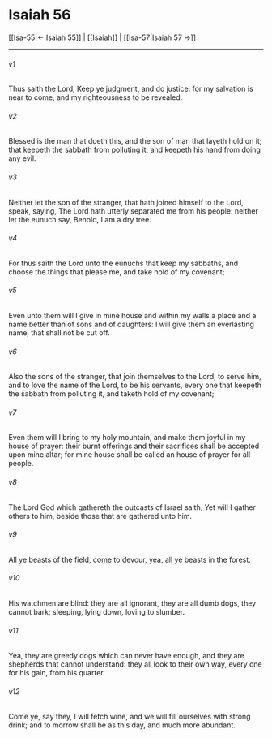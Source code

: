 # Isaiah 56

[[Isa-55|← Isaiah 55]] | [[Isaiah]] | [[Isa-57|Isaiah 57 →]]
***

###### v1
Thus saith the Lord, Keep ye judgment, and do justice: for my salvation is near to come, and my righteousness to be revealed.
###### v2
Blessed is the man that doeth this, and the son of man that layeth hold on it; that keepeth the sabbath from polluting it, and keepeth his hand from doing any evil.
###### v3
Neither let the son of the stranger, that hath joined himself to the Lord, speak, saying, The Lord hath utterly separated me from his people: neither let the eunuch say, Behold, I am a dry tree.
###### v4
For thus saith the Lord unto the eunuchs that keep my sabbaths, and choose the things that please me, and take hold of my covenant;
###### v5
Even unto them will I give in mine house and within my walls a place and a name better than of sons and of daughters: I will give them an everlasting name, that shall not be cut off.
###### v6
Also the sons of the stranger, that join themselves to the Lord, to serve him, and to love the name of the Lord, to be his servants, every one that keepeth the sabbath from polluting it, and taketh hold of my covenant;
###### v7
Even them will I bring to my holy mountain, and make them joyful in my house of prayer: their burnt offerings and their sacrifices shall be accepted upon mine altar; for mine house shall be called an house of prayer for all people.
###### v8
The Lord God which gathereth the outcasts of Israel saith, Yet will I gather others to him, beside those that are gathered unto him.
###### v9
All ye beasts of the field, come to devour, yea, all ye beasts in the forest.
###### v10
His watchmen are blind: they are all ignorant, they are all dumb dogs, they cannot bark; sleeping, lying down, loving to slumber.
###### v11
Yea, they are greedy dogs which can never have enough, and they are shepherds that cannot understand: they all look to their own way, every one for his gain, from his quarter.
###### v12
Come ye, say they, I will fetch wine, and we will fill ourselves with strong drink; and to morrow shall be as this day, and much more abundant. 
